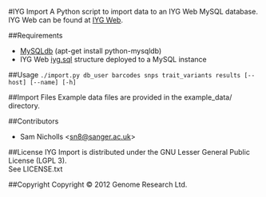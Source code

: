 #IYG Import
A Python script to import data to an IYG Web MySQL database.
<br />IYG Web can be found at <a href="https://github.com/wtsi-hgi/IYG-Web.git">IYG Web</a>.

##Requirements
* <a href="http://sourceforge.net/projects/mysql-python/">MySQLdb</a> (apt-get install python-mysqldb)
* IYG Web <a href="https://github.com/wtsi-hgi/IYG-Web/blob/master/iyg.sql">iyg.sql</a> structure deployed to a MySQL instance

##Usage
`./import.py db_user barcodes snps trait_variants results [--host] [--name] [-h]`

##Import Files
Example data files are provided in the example\_data/ directory.

##Contributors
* Sam Nicholls &lt;sn8@sanger.ac.uk&gt;

##License
IYG Import is distributed under the GNU Lesser General Public License (LGPL 3).
<br />See LICENSE.txt

##Copyright
Copyright &copy; 2012 Genome Research Ltd.
